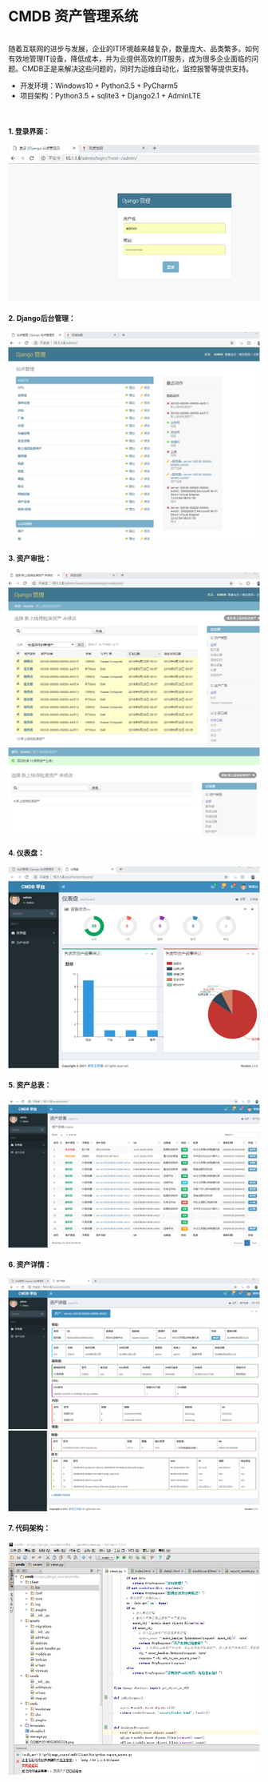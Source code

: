 # CMDB 资产管理系统



<br>
随着互联网的进步与发展，企业的IT环境越来越复杂，数量庞大、品类繁多。如何有效地管理IT设备，降低成本，并为业提供高效的IT服务，成为很多企业面临的问题。CMDB正是来解决这些问题的，同时为运维自动化，监控报警等提供支持。
<br>

* 开发环境：Windows10 + Python3.5 + PyCharm5<br>
* 项目架构：Python3.5 + sqlite3 + Django2.1 + AdminLTE
<br>

#### 1. 登录界面：
![P20180928002224.png](/img/P20180928002224.png)


#### 2. Django后台管理：
![P20180928002341.png](/img/P20180928002341.png)


#### 3. 资产审批：
![P20180928002444.png](/img/P20180928002444.png)
![P20180928002515.png](/img/P20180928002515.png)


#### 4. 仪表盘：
![P20180928010934.png](/img/P20180928010934.png)


#### 5. 资产总表：
![P20180928011206.png](/img/P20180928011206.png)


#### 6. 资产详情：
![P20180928011648.png](/img/P20180928011648.png)
![P20180928011653.png](/img/P20180928011653.png)


#### 7. 代码架构：

![P20180928011927.png](/img/P20180928011927.png)
